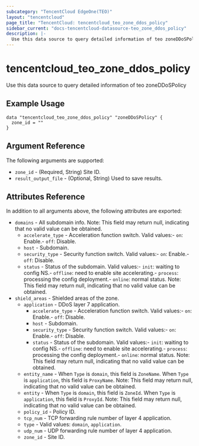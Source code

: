 ```yaml
---
subcategory: "TencentCloud EdgeOne(TEO)"
layout: "tencentcloud"
page_title: "TencentCloud: tencentcloud_teo_zone_ddos_policy"
sidebar_current: "docs-tencentcloud-datasource-teo_zone_ddos_policy"
description: |-
  Use this data source to query detailed information of teo zoneDDoSPolicy
---
```


# tencentcloud_teo_zone_ddos_policy

Use this data source to query detailed information of teo zoneDDoSPolicy

## Example Usage

```hcl
data "tencentcloud_teo_zone_ddos_policy" "zoneDDoSPolicy" {
  zone_id = ""
}
```

## Argument Reference

The following arguments are supported:

* `zone_id` - (Required, String) Site ID.
* `result_output_file` - (Optional, String) Used to save results.

## Attributes Reference

In addition to all arguments above, the following attributes are exported:

* `domains` - All subdomain info. Note: This field may return null, indicating that no valid value can be obtained.
  * `accelerate_type` - Acceleration function switch. Valid values:- `on`: Enable.- `off`: Disable.
  * `host` - Subdomain.
  * `security_type` - Security function switch. Valid values:- `on`: Enable.- `off`: Disable.
  * `status` - Status of the subdomain. Valid values:- `init`: waiting to config NS.- `offline`: need to enable site accelerating.- `process`: processing the config deployment.- `online`: normal status. Note: This field may return null, indicating that no valid value can be obtained.
* `shield_areas` - Shielded areas of the zone.
  * `application` - DDoS layer 7 application.
    * `accelerate_type` - Acceleration function switch. Valid values:- `on`: Enable.- `off`: Disable.
    * `host` - Subdomain.
    * `security_type` - Security function switch. Valid values:- `on`: Enable.- `off`: Disable.
    * `status` - Status of the subdomain. Valid values:- `init`: waiting to config NS.- `offline`: need to enable site accelerating.- `process`: processing the config deployment.- `online`: normal status. Note: This field may return null, indicating that no valid value can be obtained.
  * `entity_name` - When `Type` is `domain`, this field is `ZoneName`. When `Type` is `application`, this field is `ProxyName`. Note: This field may return null, indicating that no valid value can be obtained.
  * `entity` - When `Type` is `domain`, this field is `ZoneId`. When `Type` is `application`, this field is `ProxyId`. Note: This field may return null, indicating that no valid value can be obtained.
  * `policy_id` - Policy ID.
  * `tcp_num` - TCP forwarding rule number of layer 4 application.
  * `type` - Valid values: `domain`, `application`.
  * `udp_num` - UDP forwarding rule number of layer 4 application.
  * `zone_id` - Site ID.


